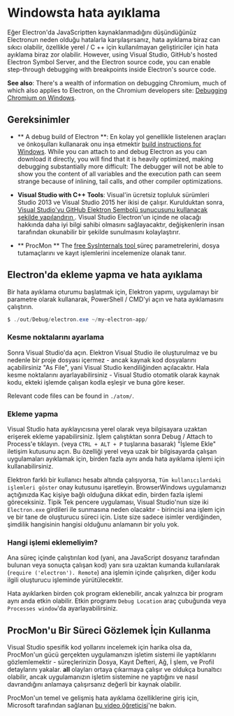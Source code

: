 # Windowsta hata ayıklama

Eğer Electron'da JavaScriptten kaynaklanmadığını düşündüğünüz Electronun neden olduğu hatalarla karşılaşırsanız, hata ayıklama biraz can sıkıcı olabilir, özellikle yerel / C ++ için kullanılmayan geliştiriciler için hata ayıklama biraz zor olabilir. However, using Visual Studio, GitHub's hosted Electron Symbol Server, and the Electron source code, you can enable step-through debugging with breakpoints inside Electron's source code.

**See also**: There's a wealth of information on debugging Chromium, much of which also applies to Electron, on the Chromium developers site: [Debugging Chromium on Windows](https://www.chromium.org/developers/how-tos/debugging-on-windows).

## Gereksinimler

* ** A debug build of Electron **: En kolay yol genellikle listelenen araçları ve önkoşulları kullanarak onu inşa etmektir [ build instructions for Windows](build-instructions-windows.md). While you can attach to and debug Electron as you can download it directly, you will find that it is heavily optimized, making debugging substantially more difficult: The debugger will not be able to show you the content of all variables and the execution path can seem strange because of inlining, tail calls, and other compiler optimizations.

* **Visual Studio with C++ Tools**: Visual'in ücretsiz topluluk sürümleri Studio 2013 ve Visual Studio 2015 her ikisi de çalışır. Kurulduktan sonra, [ Visual Studio'yu GitHub Elektron Sembolü sunucusunu kullanacak şekilde yapılandırın ](setting-up-symbol-server.md). Visual Studio Electron'un içinde ne olacağı hakkında daha iyi bilgi sahibi olmasını sağlayacaktır, değişkenlerin insan tarafından okunabilir bir şekilde sunulmasını kolaylaştırır.

* ** ProcMon ** The [ free SysInternals tool ](https://technet.microsoft.com/en-us/sysinternals/processmonitor.aspx) süreç parametrelerini, dosya tutamaçlarını ve kayıt işlemlerini incelemenize olanak tanır.

## Electron'da ekleme yapma ve hata ayıklama

Bir hata ayıklama oturumu başlatmak için, Elektron yapımı, uygulamayı bir parametre olarak kullanarak, PowerShell / CMD'yi açın ve hata ayıklamasını çalıştırın.

```powershell
$ ./out/Debug/electron.exe ~/my-electron-app/
```

### Kesme noktalarını ayarlama

Sonra Visual Studio'da açın. Elektron Visual Studio ile oluşturulmaz ve bu nedenle bir proje dosyası içermez - ancak kaynak kod dosyalarını açabilirsiniz "As File", yani Visual Studio kendiliğinden açılacaktır. Hala kesme noktalarını ayarlayabilirsiniz - Visual Studio otomatik olarak kaynak kodu, ekteki işlemde çalışan kodla eşleşir ve buna göre keser.

Relevant code files can be found in `./atom/`.

### Ekleme yapma

Visual Studio hata ayıklayıcısına yerel olarak veya bilgisayara uzaktan erişerek ekleme yapabilirsiniz. İşlem çalıştıktan sonra Debug / Attach to Process'e tıklayın. (veya ` CTRL + ALT + P ` tuşlarına basarak) "İşleme Ekle" iletişim kutusunu açın. Bu özelliği yerel veya uzak bir bilgisayarda çalışan uygulamaları ayıklamak için, birden fazla aynı anda hata ayıklama işlemi için kullanabilirsiniz.

Elektron farklı bir kullanıcı hesabı altında çalışıyorsa, ` Tüm kullanıcılardaki işlemleri göster ` onay kutusunu işaretleyin. BrowserWindows uygulamanızı açtığınızda Kaç kişiye bağlı olduğuna dikkat edin, birden fazla işlemi göreceksiniz. Tipik Tek pencere uygulaması, Visual Studio'nun size iki ` Electron.exe ` girdileri ile sunmasına neden olacaktır - birincisi ana işlem için ve bir tane de oluşturucu süreci için. Liste size sadece isimler verdiğinden, şimdilik hangisinin hangisi olduğunu anlamanın bir yolu yok.

### Hangi işlemi eklemeliyim?

Ana süreç içinde çalıştırılan kod (yani, ana JavaScript dosyanız tarafından bulunan veya sonuçta çalışan kod) yanı sıra uzaktan kumanda kullanılarak (` require ('electron'). Remote `) ana işlemin içinde çalışırken, diğer kodu ilgili oluşturucu işleminde yürütülecektir.

Hata ayıklarken birden çok program eklenebilir, ancak yalnızca bir program aynı anda etkin olabilir. Etkin programı `Debug Location` araç çubuğunda veya `Processes window`'da ayarlayabilirsiniz.

## ProcMon'u Bir Süreci Gözlemek İçin Kullanma

Visual Studio spesifik kod yollarını incelemek için harika olsa da, ProcMon'un gücü gerçekten uygulamanızın işletim sistemi ile yaptıklarını gözlemlemektir - süreçlerinizin Dosya, Kayıt Defteri, Ağ, İ şlem, ve Profil detaylarını yakalar. **all** olayları ortaya çıkarmaya çalışır ve oldukça bunaltıcı olabilir, ancak uygulamanızın işletim sistemine ne yaptığını ve nasıl davrandığını anlamaya çalışırsanız değerli bir kaynak olabilir.

ProcMon'un temel ve gelişmiş hata ayıklama özelliklerine giriş için, Microsoft tarafından sağlanan [bu video öğreticisi](https://channel9.msdn.com/shows/defrag-tools/defrag-tools-4-process-monitor)'ne bakın.

